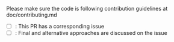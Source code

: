 Please make sure the code is following contribution guidelines at doc/contributing.md

 - [ ] : This PR has a corresponding issue
 - [ ] : Final and alternative approaches are discussed on the issue

